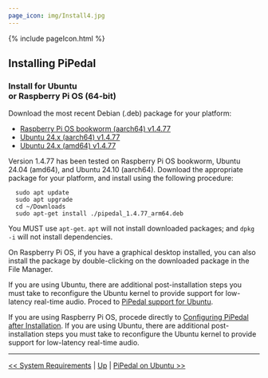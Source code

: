 ```yaml
---
page_icon: img/Install4.jpg
---
```


{% include pageIcon.html %}


## Installing PiPedal


### Install for Ubuntu <br/>or Raspberry Pi OS (64-bit)


Download the most recent Debian (.deb) package for your platform:

- [Raspberry Pi OS bookworm (aarch64) v1.4.77](https://github.com/rerdavies/pipedal/releases/download/v1.4.77/pipedal_1.4.77_arm64.deb)
- [Ubuntu 24.x (aarch64) v1.4.77](https://github.com/rerdavies/pipedal/releases/download/v1.4.77/pipedal_1.4.77_arm64.deb)
- [Ubuntu 24.x (amd64) v1.4.77](https://github.com/rerdavies/pipedal/releases/download/v1.4.77/pipedal_1.4.77_amd64.deb)


Version 1.4.77 has been tested on Raspberry Pi OS bookworm, Ubuntu 24.04 (amd64), and Ubuntu 24.10 (aarch64). Download the appropriate package for your platform, and install using the following procedure:

```
  sudo apt update
  sudo apt upgrade
  cd ~/Downloads  
  sudo apt-get install ./pipedal_1.4.77_arm64.deb 
```
You MUST use `apt-get`. `apt` will not install downloaded packages; and `dpkg -i` will not install dependencies. 

On Raspberry Pi OS, if you have a graphical desktop installed, you can also install the package by double-clicking on the downloaded package in the File Manager.

If you are using Ubuntu, there are additional post-installation steps you must take to reconfigure the Ubuntu kernel to 
provide support for low-latency real-time audio. Proced to [PiPedal support for Ubuntu](Ubuntu.md).

If you are using Raspberry Pi OS, procede directly to [Configuring PiPedal after Installation](Configuring.md). If 
you are using Ubuntu, there are additional post-installation steps you must take to reconfigure the Ubuntu kernel 
to provide support for low-latency real-time audio. 


--------
[<< System Requirements](SystemRequirements.md) | [Up](Documentation.md) | [PiPedal on Ubuntu >>](Ubuntu.md)
